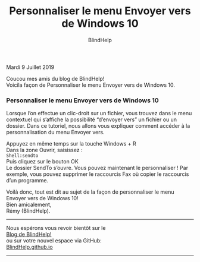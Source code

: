 ﻿---
title: Personnaliser le menu Envoyer vers de Windows 10
layout: post
author: BlindHelp
---

<footer>Mardi 9 Juillet 2019</footer>


Coucou mes amis du blog de BlindHelp!               
Voicila façon de Personnaliser le menu Envoyer vers de Windows 10.

### Personnaliser le menu Envoyer vers de Windows 10 ###

Lorsque l’on effectue un clic-droit sur un fichier, vous trouvez dans le menu contextuel qui s’affiche la possibilité “d’envoyer vers” un fichier ou un dossier. Dans ce tutoriel, nous allons vous expliquer comment accéder à la personnalisation du menu Envoyer vers.

Appuyez en même temps sur la touche Windows + R    
Dans la zone Ouvrir, saisissez :    
`Shell:sendto`    
Puis cliquez sur le bouton OK    
Le dossier SendTo s’ouvre. Vous pouvez maintenant le personnaliser ! Par exemple, vous pouvez supprimer le raccourcis Fax où copier le raccourcis d’un programme.
 
Voilà donc,  tout est dit au sujet de la façon de personnaliser le menu Envoyer vers de Windows 10!                
Bien amicalement,              
Rémy (BlindHelp).

---

Nous espérons vous revoir bientôt sur le      
[Blog de BlindHelp!](http://blindhelp.blogspot.fr/)                    
ou sur  votre nouvel espace via GitHub:                     
[BlindHelp.github.io](https://blindhelp.github.io)                    

---